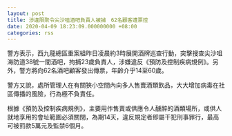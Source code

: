 ```yaml
---
layout: post
title: 涉違限聚令尖沙咀酒吧負責人被捕　62名顧客遭票控
date: 2020-04-09 18:23:09.000000000 +08:00
categories: rss
---
```


警方表示，西九龍總區重案組昨日凌晨約3時展開酒牌巡查行動，突擊搜查尖沙咀海防道38號一間酒吧，拘捕23歲負責人，涉嫌違反《預防及控制疾病規例》。另外，警方將向62名酒吧顧客發出傳票，年齡介乎14至60歲。

警方又說，處所管理人在有關狹小空間內向多人售賣酒類飲品，大大增加病毒在社區傳播的風險，行為極不負責任。

根據《預防及控制疾病規例》，主要用作售賣或供應令人醺醉的酒類場所，或供人就地享用的會址範圍必須關閉，為期14天，違反規定者即屬干犯刑事罪行，最高可被罰款5萬元及監禁6個月。
